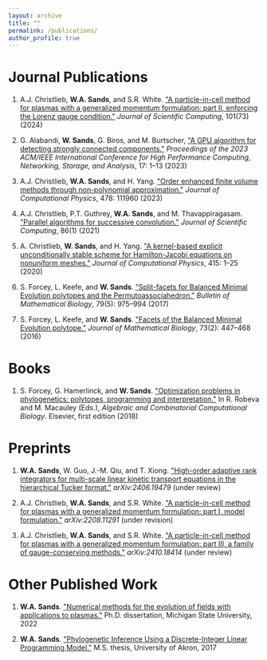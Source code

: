 ```yaml
---
layout: archive
title: ""
permalink: /publications/
author_profile: true
---
```


# Journal Publications
1. A.J. Christlieb, **W.A. Sands**, and S.R. White. ["A particle-in-cell method for plasmas with a generalized momentum formulation: part II, enforcing the Lorenz gauge condition."](https://link.springer.com/article/10.1007/s10915-024-02728-6) *Journal of Scientific Computing*, 101(73) (2024)

2. G. Alabandi, **W. Sands**, G. Biros, and M. Burtscher, ["A GPU algorithm for detecting strongly connected components."](https://dl.acm.org/doi/abs/10.1145/3581784.3607071) *Proceedings of the 2023 ACM/IEEE International Conference for High Performance Computing, Networking, Storage, and Analysis*, 17: 1–13 (2023)

3. A.J. Christlieb, **W.A. Sands**, and H. Yang. ["Order enhanced finite volume methods through non-polynomial approximation."](https://www.sciencedirect.com/science/article/abs/pii/S0021999123000554) *Journal of Computational Physics*, 478: 111960 (2023)

4. A.J. Christlieb, P.T. Guthrey, **W.A. Sands**, and M. Thavappiragasam. ["Parallel algorithms for successive convolution."](https://link.springer.com/article/10.1007/s10915-020-01359-x) *Journal of Scientific Computing*, 86(1) (2021)

5. A. Christlieb, **W. Sands**, and H. Yang. ["A kernel-based explicit unconditionally stable scheme for Hamilton-Jacobi equations on nonuniform meshes."](https://www.sciencedirect.com/science/article/abs/pii/S002199912030317X) *Journal of Computational Physics*, 415: 1–25 (2020)

6. S. Forcey, L. Keefe, and **W. Sands**. ["Split-facets for Balanced Minimal Evolution polytopes and the Permutoassociahedron."](https://link.springer.com/article/10.1007/s11538-017-0264-7) *Bulletin of Mathematical Biology*, 79(5): 975–994 (2017)

7. S. Forcey, L. Keefe, and **W. Sands**. ["Facets of the Balanced Minimal Evolution polytope."](https://link.springer.com/article/10.1007/s00285-015-0957-1) *Journal of Mathematical Biology*, 73(2): 447–468 (2016)

# Books
1. S. Forcey, G. Hamerlinck, and **W. Sands**. ["Optimization problems in phylogenetics: polytopes, programming and interpretation."](https://www.sciencedirect.com/science/article/abs/pii/B9780128140666000106) In R. Robeva and M. Macauley (Eds.), *Algebraic and Combinatorial Computational Biology*. Elsevier, first edition (2018)

# Preprints
1. **W.A. Sands**, W. Guo, J.-M. Qiu, and T. Xiong. ["High-order adaptive rank integrators for multi-scale linear kinetic transport equations in the hierarchical Tucker format."](https://arxiv.org/abs/2406.19479) *arXiv:2406.19479* (under review)

2. A.J. Christlieb, **W.A. Sands**, and S.R. White. ["A particle-in-cell method for plasmas with a generalized momentum formulation: part I, model formulation."](https://arxiv.org/abs/2208.11291) *arXiv:2208.11291* (under revision)

3. A.J. Christlieb, **W.A. Sands**, and S.R. White. ["A particle-in-cell method for plasmas with a generalized momentum formulation: part III, a family of gauge-conserving methods."](https://arxiv.org/abs/2410.18414) *arXiv:2410.18414* (under review)

# Other Published Work
1. **W.A. Sands**. ["Numerical methods for the evolution of fields with applications to plasmas."](https://www.proquest.com/docview/2694975152?pq-origsite=gscholar&fromopenview=true&sourcetype=Dissertations%20&%20Theses) Ph.D. dissertation, Michigan State University, 2022

2. **W.A. Sands**. ["Phylogenetic Inference Using a Discrete-Integer Linear Programming Model."](https://etd.ohiolink.edu/acprod/odb_etd/etd/r/1501/10?clear=10&p10_accession_num=akron1492783280743802) M.S. thesis, University of Akron, 2017










